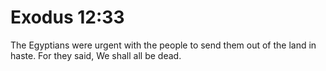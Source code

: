 # Exodus 12:33

The Egyptians were urgent with the people to send them out of the land in haste. For they said, We shall all be dead.
